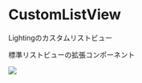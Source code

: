 # CustomListView
Lightingのカスタムリストビュー

標準リストビューの拡張コンポーネント

<img src="https://user-images.githubusercontent.com/9690188/39112827-b5ef85f8-4714-11e8-9095-0fb59dc11c2a.PNG" />
